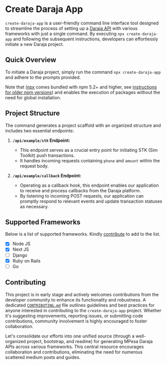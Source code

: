 # Create Daraja App

`create-daraja-app` is a user-friendly command line interface tool designed to streamline the process of setting up a [Daraja API](https://developer.safaricom.co.ke/APIs) with various frameworks with just a single command. By executing `npx create-daraja-app` and following the subsequent instructions, developers can effortlessly initiate a new Daraja project.

## Quick Overview

To initiate a Daraja project, simply run the command `npx create-daraja-app` and adhere to the prompts provided.

Note that ([npx](https://medium.com/@maybekatz/introducing-npx-an-npm-package-runner-55f7d4bd282b) comes bundled with npm 5.2+ and higher, see [instructions for older npm versions](https://gist.github.com/gaearon/4064d3c23a77c74a3614c498a8bb1c5f)) and enables the execution of packages without the need for global installation.

## Project Structure

The command generates a project scaffold with an organized structure and includes two essential endpoints:

1. **`/api/example/stk` Endpoint:**

    - This endpoint serves as a crucial entry point for initiating STK (Sim Toolkit) push transactions.
    - It handles incoming requests containing `phone` and `amount` within the request body.

2. **`/api/example/callback` Endpoint:**

    - Operating as a callback hook, this endpoint enables our application to receive and process callbacks from the Daraja platform.
    - By listening to incoming POST requests, our application can promptly respond to relevant events and update transaction statuses as necessary.

## Supported Frameworks

Below is a list of supported frameworks. Kindly [contribute](./CONTRIBUTING.md) to add to the list.

-   [x] Node JS
-   [x] Next JS
-   [ ] Django
-   [x] Ruby on Rails
-   [ ] Go

## Contributing

This project is in early stage and actively welcomes contributions from the developer community to enhance its functionality and robustness. A dedicated [`CONTRIBUTING.md`](./CONTRIBUTING.md) file outlines guidelines and best practices for anyone interested in contributing to the `create-daraja-app` project. Whether it's suggesting improvements, reporting issues, or submitting code contributions, community involvement is highly encouraged to foster collaboration.

Let's consolidate our efforts into one unified source (through a well-organized project, bootstrap, and readme) for generating MPesa Daraja APIs across various frameworks. This central resource encourages collaboration and contributions, eliminating the need for numerous scattered medium posts and guides.
